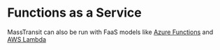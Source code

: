 # Functions as a Service

MassTransit can also be run with FaaS models like [Azure Functions](/usage/faas/azure-functions) and [AWS Lambda](/usage/faas/aws-lambda)